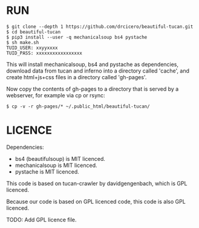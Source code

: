 # RUN

~~~
$ git clone --depth 1 https://github.com/drcicero/beautiful-tucan.git
$ cd beautiful-tucan
$ pip3 install --user -q mechanicalsoup bs4 pystache
$ sh make.sh
TUID_USER: xxyyxxxx
TUID_PASS: xxxxxxxxxxxxxxxxx
~~~

This will install mechanicalsoup, bs4 and pystache as dependencies,
download data from tucan and inferno into a directory called 'cache', and
create html+js+css files in a directory called 'gh-pages'.

Now copy the contents of gh-pages to a directory that is served by a webserver,
for example via cp or rsync:
~~~
$ cp -v -r gh-pages/* ~/.public_html/beautiful-tucan/
~~~

# LICENCE

Dependencies:
* bs4 (beautifulsoup) is MIT licenced.
* mechanicalsoup is MIT licenced.
* pystache is MIT licenced.

This code is based on tucan-crawler by davidgengenbach, which is GPL licenced.

Because our code is based on GPL licenced code, this code is also GPL licenced.

TODO: Add GPL licence file.
